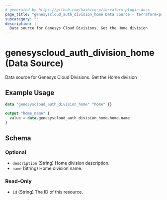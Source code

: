 ```yaml
---
# generated by https://github.com/hashicorp/terraform-plugin-docs
page_title: "genesyscloud_auth_division_home Data Source - terraform-provider-genesyscloud"
subcategory: ""
description: |-
  Data source for Genesys Cloud Divisions. Get the Home division
---
```


# genesyscloud_auth_division_home (Data Source)

Data source for Genesys Cloud Divisions. Get the Home division

## Example Usage

```terraform
data "genesyscloud_auth_division_home" "home" {}

output "home_name" {
  value = data.genesyscloud_auth_division_home.home.name
}
```

<!-- schema generated by tfplugindocs -->
## Schema

### Optional

- `description` (String) Home division description.
- `name` (String) Home division name.

### Read-Only

- `id` (String) The ID of this resource.


